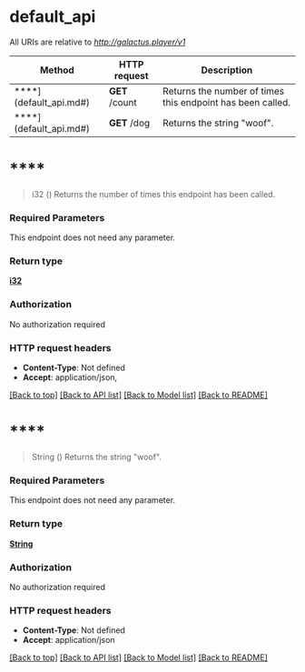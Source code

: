 # default_api

All URIs are relative to *http://galactus.player/v1*

Method | HTTP request | Description
------------- | ------------- | -------------
****](default_api.md#) | **GET** /count | Returns the number of times this endpoint has been called.
****](default_api.md#) | **GET** /dog | Returns the string \"woof\".


# ****
> i32 ()
Returns the number of times this endpoint has been called.

### Required Parameters
This endpoint does not need any parameter.

### Return type

[**i32**](integer.md)

### Authorization

No authorization required

### HTTP request headers

 - **Content-Type**: Not defined
 - **Accept**: application/json, 

[[Back to top]](#) [[Back to API list]](../README.md#documentation-for-api-endpoints) [[Back to Model list]](../README.md#documentation-for-models) [[Back to README]](../README.md)

# ****
> String ()
Returns the string \"woof\".

### Required Parameters
This endpoint does not need any parameter.

### Return type

[**String**](string.md)

### Authorization

No authorization required

### HTTP request headers

 - **Content-Type**: Not defined
 - **Accept**: application/json

[[Back to top]](#) [[Back to API list]](../README.md#documentation-for-api-endpoints) [[Back to Model list]](../README.md#documentation-for-models) [[Back to README]](../README.md)

